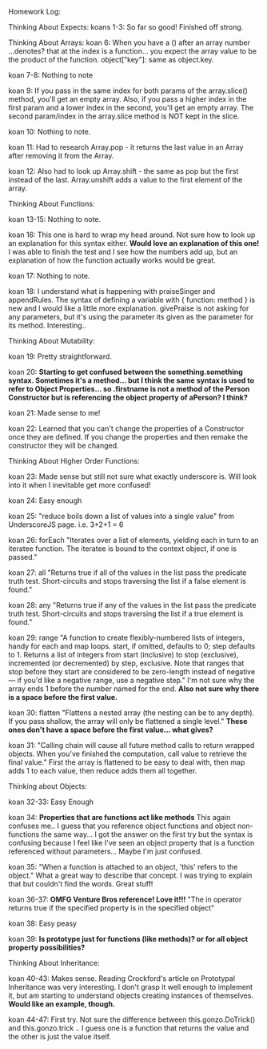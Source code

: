 Homework Log:

Thinking About Expects:
koans 1-3: So far so good!
Finished off strong.

Thinking About Arrays:
koan 6: When you have a () after an array number ...denotes? that at the index is a function... you expect the array value to be the product of the function.
object["key"]: same as object.key.

koan 7-8: Nothing to note

koan 9: If you pass in the same index for both params of the array.slice() method, you'll get an empty array. Also, if you pass a higher index in the first param and a lower index in the second, you'll get an empty array. The second param/index in the array.slice method is NOT kept in the slice.

koan 10: Nothing to note.

koan 11: Had to research Array.pop - it returns the last value in an Array after removing it from the Array.

koan 12: Also had to look up Array.shift - the same as pop but the first instead of the last. Array.unshift adds a value to the first element of the array.

Thinking About Functions:

koan 13-15: Nothing to note.

koan 16: This one is hard to wrap my head around. Not sure how to look up an explanation for this syntax either. **Would love an explanation of this one!** I was able to finish the test and I see how the numbers add up, but an explanation of how the function actually works would be great.

koan 17: Nothing to note.

koan 18: I understand what is happening with praiseSinger and appendRules. The syntax of defining a variable with { function: method } is new and I would like a little more explanation. givePraise is not asking for any parameters, but it's using the parameter its given as the parameter for its method. Interesting..

Thinking About Mutability:

koan 19: Pretty straightforward.

koan 20: **Starting to get confused between the something.something syntax. Sometimes it's a method... but I think the same syntax is used to refer to Object Properties... so .firstname is not a method of the Person Constructor but is referencing the object property of aPerson? I think?**

koan 21: Made sense to me!

koan 22: Learned that you can't change the properties of a Constructor once they are defined. If you change the properties and then remake the constructor they will be changed.

Thinking About Higher Order Functions:

koan 23: Made sense but still not sure what exactly underscore is. Will look into it when I inevitable get more confused!

koan 24: Easy enough

koan 25: "reduce boils down a list of values into a single value" from UnderscoreJS page. i.e. 3+2+1 = 6

koan 26: forEach "Iterates over a list of elements, yielding each in turn to an iteratee function. The iteratee is bound to the context object, if one is passed."

koan 27: all "Returns true if all of the values in the list pass the predicate truth test. Short-circuits and stops traversing the list if a false element is found."

koan 28: any "Returns true if any of the values in the list pass the predicate truth test. Short-circuits and stops traversing the list if a true element is found."

koan 29: range "A function to create flexibly-numbered lists of integers, handy for each and map loops. start, if omitted, defaults to 0; step defaults to 1. Returns a list of integers from start (inclusive) to stop (exclusive), incremented (or decremented) by step, exclusive. Note that ranges that stop before they start are considered to be zero-length instead of negative — if you'd like a negative range, use a negative step."
I'm not sure why the array ends 1 before the number named for the end. **Also not sure why there is a space before the first value.**

koan 30: flatten "Flattens a nested array (the nesting can be to any depth). If you pass shallow, the array will only be flattened a single level." **These ones don't have a space before the first value... what gives?**

koan 31: "Calling chain will cause all future method calls to return wrapped objects. When you've finished the computation, call value to retrieve the final value."
First the array is flattened to be easy to deal with, then map adds 1 to each value, then reduce adds them all together.

Thinking about Objects:

koan 32-33: Easy Enough

koan 34: **Properties that are functions act like methods** This again confuses me.. I guess that you reference object functions and object non-functions the same way... I got the answer on the first try but the syntax is confusing because I feel like I've seen an object property that is a function referenced without parameters... Maybe I'm just confused.

koan 35: "When a function is attached to an object, 'this' refers to the object." What a great way to describe that concept. I was trying to explain that but couldn't find the words. Great stuff!

koan 36-37: **OMFG Venture Bros reference! Love it!!!** "The in operator returns true if the specified property is in the specified object"

koan 38: Easy peasy

koan 39: **Is prototype just for functions (like methods)? or for all object property possibilities?**

Thinking About Inheritance:

koan 40-43: Makes sense. Reading Crockford's article on Prototypal Inheritance was very interesting. I don't grasp it well enough to implement it, but am starting to understand objects creating instances of themselves. **Would like an example, though.**

koan 44-47: First try. Not sure the difference between this.gonzo.DoTrick() and this.gonzo.trick .. I guess one is a function that returns the value and the other is just the value itself.
